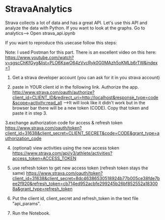 # StravaAnalytics

Strava collects a lot of data and has a great API. Let's use this API and analyze the data with Python. 
If you want to look at the graphs. Go to analytics--> Open strava_api.ipynb

If you want to reproduce this usecase follow this steps:

Note: I used Postman for this part. 
There is an excellent video on this here: 
https://www.youtube.com/watch?v=sgscChKfGyg&list=PLO6KswO64zVvcRyk0G0MAzh5oKMLb6rTW&index=1

1. Get a strava developer account (you can ask for it in you strava account) 

2.  paste in YOUR client id in the following link. Authorize the app. 
http://www.strava.com/oauth/authorize?client_id=CLIENT_ID&redirect_uri=http://localhost&response_type=code&scope=activity:read_all
-->It will look like it didn't work but in the browser bar there will be a new token (CODE). Copy that token and paste it in step 3. 

3.exchange authorization code for access & refresh token 
https://www.strava.com/oauth/token?client_id=31638&client_secret=CLIENT_SECRET&code=CODE&grant_type=authorization_code

4. (optional) view activities using the new access token
https://www.strava.com/api/v3/athlete/activities?access_token=ACCESS_TOKEN


5. use refresh token to get new access token (refresh token stays the same) 
https://www.strava.com/oauth/token?client_id=31638&client_secret=8dc46386530518924b77b005ce38fde7bee2f920&refresh_token=cb714ed952acbfe299245b26bf852552a183008a&grant_type=refresh_token

6. Put the client id, client_secret and refresh_token in the text file "api_params". 

7. Run the Notebook. 
